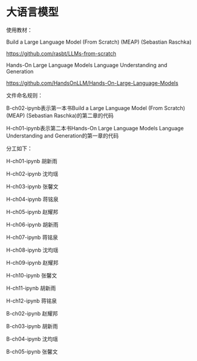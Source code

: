 # 大语言模型
使用教材：

Build a Large Language Model (From Scratch) (MEAP) (Sebastian Raschka)

https://github.com/rasbt/LLMs-from-scratch

Hands-On Large Language Models Language Understanding and Generation

https://github.com/HandsOnLLM/Hands-On-Large-Language-Models

文件命名规则：

B-ch02-ipynb表示第一本书Build a Large Language Model (From Scratch) (MEAP) (Sebastian Raschka)的第二章的代码

H-ch01-ipynb表示第二本书Hands-On Large Language Models Language Understanding and Generation的第一章的代码

分工如下：

H-ch01-ipynb 胡新雨

H-ch02-ipynb 沈均瑶

H-ch03-ipynb 张馨文

H-ch04-ipynb 蒋铭泉

H-ch05-ipynb 赵耀邦

H-ch06-ipynb 胡新雨

H-ch07-ipynb 蒋铭泉

H-ch08-ipynb 沈均瑶

H-ch09-ipynb 赵耀邦

H-ch10-ipynb 张馨文

H-ch11-ipynb 胡新雨

H-ch12-ipynb 蒋铭泉

B-ch02-ipynb 赵耀邦

B-ch03-ipynb 胡新雨

B-ch04-ipynb 沈均瑶

B-ch05-ipynb 张馨文



